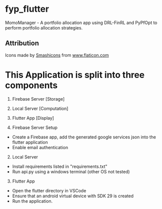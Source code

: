 # fyp_flutter

MomoManager - A portfolio allocation app using DRL-FinRL and PyPfOpt to perform portfolio allocation strategies.

## Attribution

<div>Icons made by <a href="https://www.flaticon.com/authors/smashicons" title="Smashicons">Smashicons</a> from <a href="https://www.flaticon.com/" title="Flaticon">www.flaticon.com</a></div>

# This Application is split into three components

1. Firebase Server [Storage]
2. Local Server    [Computation]
3. Flutter App     [Display]

1. Firebase Server Setup
- Create a Firebase app, add the generated google services json into the flutter application
- Enable email authentication

2. Local Server
- Install requirements listed in "requirements.txt"
- Run api.py using a windows terminal (other OS not tested)

3. Flutter App
- Open the flutter directory in VSCode
- Ensure that an android virtual device with SDK 29 is created
- Run the application.